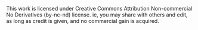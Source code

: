 This work is licensed under Creative Commons Attribution Non-commercial No Derivatives (by-nc-nd) license. 
ie, you may share with others and edit, as long as credit is given, and no commercial gain is acquired. 
